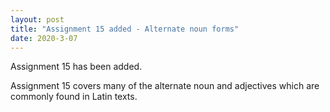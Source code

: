 ```yaml
---
layout: post
title: "Assignment 15 added - Alternate noun forms"
date: 2020-3-07
---
```


Assignment 15 has been added.

Assignment 15 covers many of the alternate noun and adjectives which are commonly found in Latin texts.